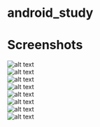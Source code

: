 # android_study

# Screenshots
  ![alt text](https://github.com/gfso2000/android_study/blob/master/Screenshots/page1.jpg)<br/>
  ![alt text](https://github.com/gfso2000/android_study/blob/master/Screenshots/page2.jpg)<br/>
  ![alt text](https://github.com/gfso2000/android_study/blob/master/Screenshots/page3.jpg)<br/>
  ![alt text](https://github.com/gfso2000/android_study/blob/master/Screenshots/page4.jpg)<br/>
  ![alt text](https://github.com/gfso2000/android_study/blob/master/Screenshots/page5.jpg)<br/>
  ![alt text](https://github.com/gfso2000/android_study/blob/master/Screenshots/page6.jpg)<br/>
  ![alt text](https://github.com/gfso2000/android_study/blob/master/Screenshots/page7.jpg)<br/>
  ![alt text](https://github.com/gfso2000/android_study/blob/master/Screenshots/page8.jpg)<br/>
